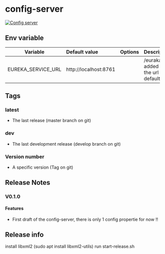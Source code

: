 # config-server

[![Config server](https://dockeri.co/image/robert2411/config-server)](https://hub.docker.com/r/robert2411/config-server)

## Env variable

| Variable                    | Default value         | Options    | Description                                                                           |
| --------------------------- |:----------------------| -----------|---------------------------------------------------------------------------------------|
| EUREKA_SERVICE_URL          | http://localhost:8761 |            | /euraka is added to the url by default                                                |

## Tags
### latest
 - The last release (master branch on git)
 
### dev
 - The last development release (develop branch on git)

### Version number
 - A specific version (Tag on git)

## Release Notes

### V0.1.0
#### Features
 - First draft of the config-server, there is only 1 config propertie for now !!
 
## Release info
install libxml2 (sudo apt  install libxml2-utils)
run start-release.sh